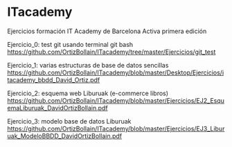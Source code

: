 # ITacademy
Ejercicios formación IT Academy de Barcelona Activa primera edición

Ejercicio_0: test git usando terminal git bash
https://github.com/OrtizBollain/ITacademy/tree/master/Ejercicios/git_test

Ejercicio_1: varias estructuras de base de datos sencillas
https://github.com/OrtizBollain/ITacademy/blob/master/Desktop/Ejercicios/itacademy_bbdd_David_Ortiz.pdf

Ejercicio_2: esquema web Liburuak (e-commerce libros)
https://github.com/OrtizBollain/ITacademy/blob/master/Ejercicios/EJ2_EsquemaLiburuak_DavidOrtizBollain.pdf

Ejercicio_3: modelo base de datos Liburuak
https://github.com/OrtizBollain/ITacademy/blob/master/Ejercicios/EJ3_Liburuak_ModeloBBDD_DavidOrtizBollain.pdf
